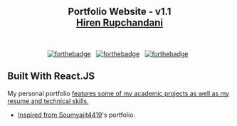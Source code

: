 <h2 align="center">
  Portfolio Website - v1.1<br/>
  <a href="https://hirenrupchandani.github.io/Portfolio/" target="_blank">Hiren Rupchandani</a>
</h2>

<br/>

<center>

[![forthebadge](https://forthebadge.com/images/badges/built-with-love.svg)](https://forthebadge.com) &nbsp;
[![forthebadge](https://forthebadge.com/images/badges/made-with-javascript.svg)](https://forthebadge.com) &nbsp;
[![forthebadge](https://forthebadge.com/images/badges/open-source.svg)](https://forthebadge.com) &nbsp;

</center>

## Built With React.JS

My personal portfolio <a href="https://hirenrupchandani.github.io/Portfolio/" target="_blank"> features some of my academic projects as well as my resume and technical skills.<br/>

- Inspired from [Soumyajit4419](https://github.com/soumyajit4419/Portfolio)'s portfolio.
